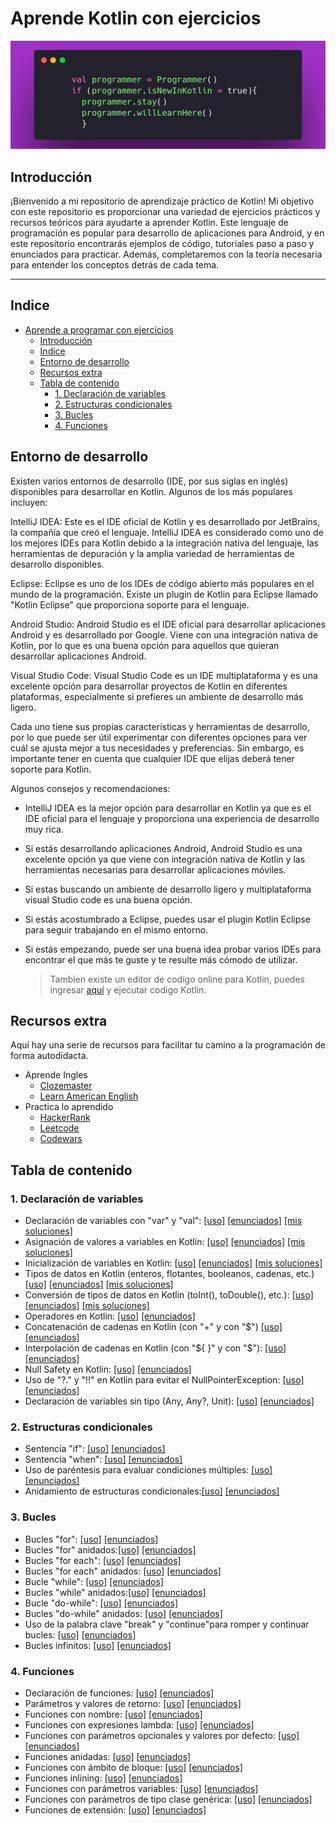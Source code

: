# Aprende Kotlin con ejercicios

![banner](/bannerr.png)

## Introducción

¡Bienvenido a mi repositorio de aprendizaje práctico de Kotlin! Mi objetivo con este repositorio es proporcionar una variedad de ejercicios prácticos y recursos teóricos para ayudarte a aprender Kotlin. Este lenguaje de programación es popular para desarrollo de aplicaciones para Android, y en este repositorio encontrarás ejemplos de código, tutoriales paso a paso y enunciados para practicar. Además, completaremos con la teoría necesaria para entender los conceptos detrás de cada tema. 

  ----

## Indice

- [Aprende a programar con ejercicios](#aprende-a-programar-con-ejercicios)
  - [Introducción](#introducción)
  - [Indice](#indice)
  - [Entorno de desarrollo](#entorno-de-desarrollo)
  - [Recursos extra](#recursos-extra)
  - [Tabla de contenido](#tabla-de-contenido)
    - [1. Declaración de variables](#1-declaración-de-variables)
    - [2. Estructuras condicionales](#2-estructuras-condicionales)
    - [3. Bucles](#3-bucles)
    - [4. Funciones](#4-funciones)

## Entorno de desarrollo

Existen varios entornos de desarrollo (IDE, por sus siglas en inglés) disponibles para desarrollar en Kotlin. Algunos de los más populares incluyen:

IntelliJ IDEA: Este es el IDE oficial de Kotlin y es desarrollado por JetBrains, la compañía que creó el lenguaje. IntelliJ IDEA es considerado como uno de los mejores IDEs para Kotlin debido a la integración nativa del lenguaje, las herramientas de depuración y la amplia variedad de herramientas de desarrollo disponibles.

Eclipse: Eclipse es uno de los IDEs de código abierto más populares en el mundo de la programación. Existe un plugin de Kotlin para Eclipse llamado "Kotlin Eclipse" que proporciona soporte para el lenguaje.

Android Studio: Android Studio es el IDE oficial para desarrollar aplicaciones Android y es desarrollado por Google. Viene con una integración nativa de Kotlin, por lo que es una buena opción para aquellos que quieran desarrollar aplicaciones Android.

Visual Studio Code: Visual Studio Code es un IDE multiplataforma y es una excelente opción para desarrollar proyectos de Kotlin en diferentes plataformas, especialmente si prefieres un ambiente de desarrollo más ligero.

Cada uno tiene sus propias características y herramientas de desarrollo, por lo que puede ser útil experimentar con diferentes opciones para ver cuál se ajusta mejor a tus necesidades y preferencias. Sin embargo, es importante tener en cuenta que cualquier IDE que elijas deberá tener soporte para Kotlin.

Algunos consejos y recomendaciones:

  * IntelliJ IDEA es la mejor opción para desarrollar en Kotlin ya que es el IDE oficial para el lenguaje y proporciona una experiencia de desarrollo muy rica.

  * Si estás desarrollando aplicaciones Android, Android Studio es una excelente opción ya que viene con integración nativa de Kotlin y las herramientas necesarias para desarrollar aplicaciones móviles.

  * Si estas buscando un ambiente de desarrollo ligero y multiplataforma visual Studio code es una buena opción.

  * Si estás acostumbrado a Eclipse, puedes usar el plugin Kotlin Eclipse para seguir trabajando en el mismo entorno.

  * Si estás empezando, puede ser una buena idea probar varios IDEs para encontrar el que más te guste y te resulte más cómodo de utilizar.

    > Tambien existe un editor de codigo online para Kotlin, puedes ingresar 
    [aquí](https://play.kotlinlang.org/) y ejecutar codigo Kotlin.

## Recursos extra

Aquí hay una serie de recursos para facilitar tu camino a la programación de forma autodidacta.

* Aprende Ingles
  * [Clozemaster](https://www.clozemaster.com/)
  * [Learn American English](https://www.learnamericanenglishonline.com/)
* Practica lo aprendido
  * [HackerRank](https://hackerrank.com/)
  * [Leetcode](https://leetcode.com/)
  * [Codewars](https://www.codewars.com/)

## Tabla de contenido

### 1. Declaración de variables


* Declaración de variables con "var" y "val":  [[uso]][u declaracion de variables] 
[[enunciados]][e declaracion de variables] [[mis soluciones]][m declaracion de variables]
* Asignación de valores a variables en Kotlin: [[uso]][u asignacion] [[enunciados]][e asignacion] [[mis soluciones]][m declaracion]
* Inicialización de variables en Kotlin: [[uso]][u inicializacion] [[enunciados]][e inicializacion] [[mis soluciones]][ms inicializacion]
* Tipos de datos en Kotlin (enteros, flotantes, booleanos, cadenas, etc.)[[uso]][u tiposDatos] [[enunciados]][e tiposDatos] [[mis soluciones]][ms tiposdedatos]
* Conversión de tipos de datos en Kotlin (toInt(), toDouble(), etc.): [[uso]][u conversion] [[enunciados]][e conversion] [[mis soluciones]](/soluciones/1.%20declaracion%20de%20variables/conversion.md)
* Operadores en Kotlin: [[uso]][u operadores] [[enunciados]][e operadores]
* Concatenación de cadenas en Kotlin (con "+" y con "$") [[uso]][u concatenacion] [[enunciados]][e concatenacion]
* Interpolación de cadenas en Kotlin (con "\${ }" y con "$"): [[uso]][u interpolacion] [[enunciados]][e interpolacion]
* Null Safety en Kotlin: [[uso]][u nullSafety] [[enunciados]][e nullSafety]
* Uso de "?." y "!!" en Kotlin para evitar el NullPointerException: [[uso]][u nullPointer] [[enunciados]][e nullPointer]
* Declaración de  variables sin tipo (Any, Any?, Unit): [[uso]][u sinTipo] [[enunciados]][e sinTipo]

### 2. Estructuras condicionales

* Sentencia "if": [[uso]][u if] [[enunciados]][e if]
* Sentencia "when": [[uso]][u when] [[enunciados]][e when]
* Uso de paréntesis para evaluar condiciones múltiples: [[uso]][u multiples] [[enunciados]][e multiples]
* Anidamiento de estructuras condicionales:[[uso]][u anidamientos] [[enunciados]][e anidamientos]

### 3. Bucles

* Bucles "for": [[uso]][u for] [[enunciados]][e for]
* Bucles "for" anidados:[[uso]][u for anid] [[enunciados]][e for anid]
* Bucles "for each": [[uso]][u foreach] [[enunciados]][e foreach]
* Bucles "for each" anidados: [[uso]][u foreach anid] [[enunciados]][e foreach anid]
* Bucle "while": [[uso]][u while] [[enunciados]][e while]
* Bucles "while" anidados:[[uso]][u while an] [[enunciados]][e while an]
* Bucle "do-while": [[uso]][u do wh] [[enunciados]][e do wh]
* Bucles "do-while" anidados: [[uso]][u do wh an] [[enunciados]][e do wh an]
* Uso de la palabra clave "break" y "continue"para romper y continuar bucles: [[uso]][u break] [[enunciados]][e break]
* Bucles infinitos: [[uso]][u infinitos] [[enunciados]][e infinitos]


### 4. Funciones

* Declaración de funciones: [[uso]][u declar] [[enunciados]][e declar]
* Parámetros y valores de retorno: [[uso]][u param] [[enunciados]][e param]
* Funciones con nombre: [[uso]][u nombre] [[enunciados]][e nombre]
* Funciones con expresiones lambda: [[uso]][u lambda] [[enunciados]][e lambda]
* Funciones con parámetros opcionales y valores por defecto: [[uso]][u defecto] [[enunciados]][e defecto]
* Funciones anidadas: [[uso]][u anidadas] [[enunciados]][e anidadas]
* Funciones con ámbito de bloque: [[uso]][u am bloque] [[enunciados]][u am bloque]
* Funciones inlining: [[uso]][u inlining] [[enunciados]][e inlining]
* Funciones con parámetros variables: [[uso]][u param var] [[enunciados]][e parm var]
* Funciones con parámetros de tipo clase genérica: [[uso]][u genericas] [[enunciados]][e genericas]
* Funciones de extensión: [[uso]][u extension] [[enunciados]][e extension]


[u declaracion de variables]: /1.%20declaracion%20de%20variables/variables%20var%20y%20val.md

[e declaracion de variables]: /1.%20declaracion%20de%20variables/enunciados/declaracion%20de%20variables.md

[m declaracion de variables]: /soluciones/1.%20declaracion%20de%20variables/declaracion%20de%20variables.md

[u asignacion]: /1.%20declaracion%20de%20variables/asignacion%20de%20variables.md
[e asignacion]: /1.%20declaracion%20de%20variables/enunciados/asignacion%20de%20variables.md

[m declaracion]: /soluciones/1.%20declaracion%20de%20variables/asignacion%20de%20variables.md

[u inicializacion]: /1.%20declaracion%20de%20variables/inicializacion%20de%20variables.md

[e inicializacion]: /1.%20declaracion%20de%20variables/enunciados/inicializacion%20de%20variables.md

[ms inicializacion]: /soluciones/1.%20declaracion%20de%20variables/inicializacion%20de%20variables.md

[u tiposDatos]: /1.%20declaracion%20de%20variables/tipos%20de%20datos.md

[e tiposDatos]: /1.%20declaracion%20de%20variables/enunciados/tipos%20de%20datos.md

[u is as]: /1.%20declaracion%20de%20variables/uso%20de%20is%20y%20as.md

[e is as]: /1.%20declaracion%20de%20variables/enunciados/uso%20de%20is%20y%20as.md

[u conversion]: /1.%20declaracion%20de%20variables/conversion%20de%20tipos%20de%20datos.md

[e conversion]: /1.%20declaracion%20de%20variables/enunciados/conversion%20de%20tipos%20de%20datos.md

[u operadores]: /1.%20declaracion%20de%20variables/operadores.md

[e operadores]: /1.%20declaracion%20de%20variables/enunciados/operadores.md

[u concatenacion]: /1.%20declaracion%20de%20variables/concatenacion%20de%20cadenas.md

[e concatenacion]: /1.%20declaracion%20de%20variables/enunciados/concatenacion%20de%20cadenas.md

[u interpolacion]: /1.%20declaracion%20de%20variables/interpolacion%20de%20cadenas.md

[e interpolacion]: /1.%20declaracion%20de%20variables/enunciados/interpolacion%20de%20cadenas.md

[u nullSafety]: /1.%20declaracion%20de%20variables/null%20safety.md

[e nullSafety]: /1.%20declaracion%20de%20variables/enunciados/null%20safety.md

[u nullPointer]: /1.%20declaracion%20de%20variables/evitar%20el%20NullPointerException.md

[e nullPointer]: /1.%20declaracion%20de%20variables/enunciados/evitar%20el%20NullPointerException.md

[u sinTipo]: /1.%20declaracion%20de%20variables/declaracion%20de%20variables%20sin%20tipo.md

[e sinTipo]: /1.%20declaracion%20de%20variables/enunciados/declaracion%20de%20variables%20sin%20tipo.md

[u if]: /2.%20estructuras%20condicionales/sentencia%20if.md

[e if]: /2.%20estructuras%20condicionales/enunciados/sentencia%20if.md
[u when]: /2.%20estructuras%20condicionales/sentencia%20when.md

[e when]: /2.%20estructuras%20condicionales/enunciados/sentencia%20when.md
[u multiples]: /2.%20estructuras%20condicionales/evaluar%20condiciones%20m%C3%BAltiples.md

[e multiples]: /2.%20estructuras%20condicionales/enunciados/evaluar%20condiciones%20multiples.md

[u anidamientos]: /2.%20estructuras%20condicionales/anidamiento%20de%20estructuras%20condicionales.md

[e anidamientos]: /2.%20estructuras%20condicionales/enunciados/anidamiento%20de%20estructuras%20condicionales.md

[u for]: /3.%20bucles/for.md

[e for]: /3.%20bucles/enunciados/for.md

[u for anid]: /3.%20bucles/for-anidados.md

[e for anid]: /3.%20bucles/enunciados/for-anidados.md

[u foreach]: /3.%20bucles/for%20each.md

[e foreach]: /3.%20bucles/enunciados/for%20each.md

[u foreach anid]: /3.%20bucles/for-each-anidados.md

[e foreach anid]: /3.%20bucles/enunciados/for-each-anidados.md

[u while]: /3.%20bucles/while.md

[e while]: /3.%20bucles/enunciados/while.md

[u while an]: /3.%20bucles/while-anidados.md

[e while an]: /3.%20bucles/enunciados/while-anidados.md

[u do wh]: /3.%20bucles/do-while.md

[e do wh]: /3.%20bucles/enunciados/do-while.md

[u do wh an]: /3.%20bucles/do-while-anidados.md

[e do wh an]: /3.%20bucles/enunciados/do-while-anidados.md

[u break]: /3.%20bucles/break-y-continue.md

[e break]: /3.%20bucles/enunciados/break-y-continue.md

[u infinitos]: /3.%20bucles/infinitos.md

[e infinitos]: /3.%20bucles/enunciados/infinitos.md

[u declar]: /4.%20funciones/declaracion%20de%20funciones.md

[e declar]: /4.%20funciones/enunciados/declaracion%20de%20funciones.md

[u param]: /4.%20funciones/parametros%20y%20valores%20de%20retorno.md

[e param]: /4.%20funciones/enunciados/parametros%20y%20valores%20de%20retorno.md

[u nombre]: /4.%20funciones/con%20nombre.md

[e nombre]: /4.%20funciones/enunciados/con%20nombre.md

[u lambda]: /4.%20funciones/con%20expresiones%20lambda.md

[e lambda]: /4.%20funciones/enunciados/con%20expresiones%20lambda.md

[u defecto]: /4.%20funciones/parametros%20opcionales%20y%20valores%20por%20defecto.md

[e defecto]: /4.%20funciones/enunciados/parametros%20opcionales%20y%20valores%20por%20defecto.md

[u anidadas]: /4.%20funciones/anidadas.md

[e anidadas]: /4.%20funciones/enunciados/anidadas.md

[u am bloque]: /4.%20funciones/con%20ambito%20de%20bloque.md

[u inlining]: /4.%20funciones/inlining.md

[e inlining]: /4.%20funciones/enunciados/inlining.md

[u param var]: /4.%20funciones/parametros%20variables.md

[e parm var]: /4.%20funciones/enunciados/parametros%20variables.md

[u genericas]: /4.%20funciones/parametros%20de%20tipo%20clase%20generica.md

[e genericas]: /4.%20funciones/enunciados/parametros%20de%20tipo%20clase%20generica.md

[u extension]: /4.%20funciones/de%20extension.md

[e extension]: /4.%20funciones/enunciados/de%20extension.md
[ms tiposdedatos]: /soluciones/1.%20declaracion%20de%20variables/tipos%20de%20datos.md